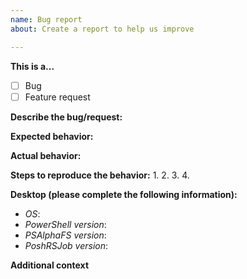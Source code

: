 ```yaml
---
name: Bug report
about: Create a report to help us improve

---
```


**This is a...**
 - [ ] Bug
 - [ ] Feature request

**Describe the bug/request:**


**Expected behavior:**


**Actual behavior:**


**Steps to reproduce the behavior:**
1. 
2. 
3. 
4. 

**Desktop (please complete the following information):**
 - *OS*: 
 - *PowerShell version*:
 - *PSAlphaFS version*:
 - *PoshRSJob version*: 

**Additional context**

